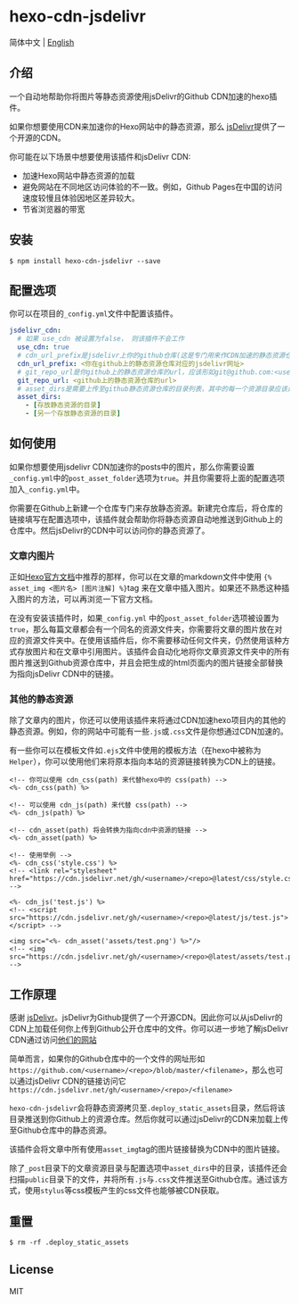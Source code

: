 # hexo-cdn-jsdelivr

简体中文 | [English](./readme.md)

## 介绍

一个自动地帮助你将图片等静态资源使用jsDelivr的Github CDN加速的hexo插件。

如果你想要使用CDN来加速你的Hexo网站中的静态资源，那么 [jsDelivr](https://www.jsdelivr.com/)提供了一个开源的CDN。

你可能在以下场景中想要使用该插件和jsDelivr CDN:

- 加速Hexo网站中静态资源的加载
- 避免网站在不同地区访问体验的不一致。例如，Github Pages在中国的访问速度较慢且体验因地区差异较大。
- 节省浏览器的带宽

## 安装

```shell
$ npm install hexo-cdn-jsdelivr --save
```

## 配置选项

你可以在项目的`_config.yml`文件中配置该插件。

```yaml
jsdelivr_cdn:
  # 如果 use_cdn 被设置为false， 则该插件不会工作
  use_cdn: true 
  # cdn_url_prefix是jsdelivr上你的github仓库(这是专门用来作CDN加速的静态资源仓库而非原hexo项目的部署仓库)的对应网址，应该形如 https://cdn.jsdelivr.net/gh/<username for github>/<assets repo name>/
  cdn_url_prefix: <你在github上的静态资源仓库对应的jsdelivr网址>
  # git_repo_url是你github上的静态资源仓库的url，应该形如git@github.com:<username>/<repo>.git
  git_repo_url: <github上的静态资源仓库的url>
  # asset_dirs是需要上传至github静态资源仓库的目录列表，其中的每一个资源目录应该是相对于你的hexo项目目录的路径， 例如 assets 或者 source/assets 或者 themes/<theme name>/assets 。如果你只是想用CDN加速你的post中的图片，则可以不设置asset_dirs
  asset_dirs:
    - [存放静态资源的目录]
    - [另一个存放静态资源的目录]
```

## 如何使用

如果你想要使用jsdelivr CDN加速你的posts中的图片，那么你需要设置`_config.yml`中的`post_asset_folder`选项为`true`。并且你需要将上面的配置选项加入`_config.yml`中。

你需要在Github上新建一个仓库专门来存放静态资源。新建完仓库后，将仓库的链接填写在配置选项中，该插件就会帮助你将静态资源自动地推送到Github上的仓库中。然后jsDelivr的CDN中可以访问你的静态资源了。

### 文章内图片

正如[Hexo官方文档](https://hexo.io/zh-cn/docs/asset-folders.html)中推荐的那样，你可以在文章的markdown文件中使用 `{% asset_img <图片名> [图片注解] %}`tag 来在文章中插入图片。如果还不熟悉这种插入图片的方法，可以再浏览一下官方文档。

在没有安装该插件时，如果`_config.yml` 中的`post_asset_folder`选项被设置为`true`，那么每篇文章都会有一个同名的资源文件夹，你需要将文章的图片放在对应的资源文件夹中。在使用该插件后，你不需要移动任何文件夹，仍然使用该种方式存放图片和在文章中引用图片。该插件会自动化地将你文章资源文件夹中的所有图片推送到Github资源仓库中，并且会把生成的html页面内的图片链接全部替换为指向jsDelivr CDN中的链接。

### 其他的静态资源

除了文章内的图片，你还可以使用该插件来将通过CDN加速hexo项目内的其他的静态资源。例如，你的网站中可能有一些`.js`或`.css`文件是你想通过CDN加速的。

有一些你可以在模板文件如`.ejs`文件中使用的模板方法（在hexo中被称为`Helper`），你可以使用他们来将原本指向本站的资源链接转换为CDN上的链接。

```ejs
<!-- 你可以使用 cdn_css(path) 来代替hexo中的 css(path) -->
<%- cdn_css(path) %>

<!-- 可以使用 cdn_js(path) 来代替 css(path) -->
<%- cdn_js(path) %>

<!-- cdn_asset(path) 将会转换为指向cdn中资源的链接 -->
<%- cdn_asset(path) %>

<!-- 使用举例 -->
<%- cdn_css('style.css') %>
<!-- <link rel="stylesheet" href="https://cdn.jsdelivr.net/gh/<username>/<repo>@latest/css/style.css"> -->

<%- cdn_js('test.js') %>
<!-- <script src="https://cdn.jsdelivr.net/gh/<username>/<repo>@latest/js/test.js"></script> -->

<img src="<%- cdn_asset('assets/test.png') %>"/>
<!-- <img src="https://cdn.jsdelivr.net/gh/<username>/<repo>@latest/assets/test.png"/>  -->
```



## 工作原理

感谢 [jsDelivr](https://www.jsdelivr.com)。jsDelivr为Github提供了一个开源CDN。因此你可以从jsDelivr的CDN上加载任何你上传到Github公开仓库中的文件。你可以进一步地了解jsDelivr CDN通过访问[他们的网站](https://www.jsdelivr.com/features)

简单而言，如果你的Github仓库中的一个文件的网址形如 `https://github.com/<username>/<repo>/blob/master/<filename>`，那么也可以通过jsDelivr CDN的链接访问它  `https://cdn.jsdelivr.net/gh/<username>/<repo>/<filename>`

`hexo-cdn-jsdelivr`会将静态资源拷贝至`.deploy_static_assets`目录，然后将该目录推送到你Github上的资源仓库。然后你就可以通过jsDelivr的CDN来加载上传至Github仓库中的静态资源。

该插件会将文章中所有使用`asset_img`tag的图片链接替换为CDN中的图片链接。

除了`_post`目录下的文章资源目录与配置选项中`asset_dirs`中的目录，该插件还会扫描`public`目录下的文件，并将所有`.js`与`.css`文件推送至Github仓库。通过该方式，使用`stylus`等css模板产生的css文件也能够被CDN获取。

## 重置

```
$ rm -rf .deploy_static_assets
```

## License

MIT